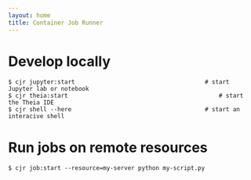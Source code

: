 ```yaml
---
layout: home
title: Container Job Runner
---
```


# Develop locally
```console
$ cjr jupyter:start	                                    # start Jupyter lab or notebook
$ cjr theia:start                                           # start the Theia IDE
$ cjr shell --here	                                    # start an interacive shell
```

# Run jobs on remote resources
```console
$ cjr job:start --resource=my-server python my-script.py
```